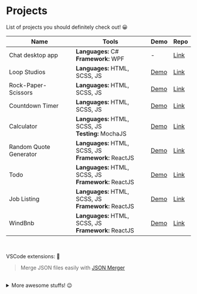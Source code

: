 # Projects

List of projects you should definitely check out! 😀

|Name|Tools|Demo|Repo|
|----|----|----|----|
|Chat desktop app|**Languages:** C# <br>**Framework:** WPF|-| [Link](https://github.com/A-amon/ChatClone)|
|Loop Studios|**Languages:** HTML, SCSS, JS|[Demo](https://a-amon.github.io/LoopStudios/)| [Link](https://github.com/A-amon/LoopStudios)|
|Rock-Paper-Scissors|**Languages:** HTML, SCSS, JS|[Demo](https://a-amon.github.io/Rock-Paper-Scissors/)| [Link](https://github.com/A-amon/Rock-Paper-Scissors)|
|Countdown Timer|**Languages:** HTML, SCSS, JS|[Demo](https://a-amon.github.io/Countdown-Timer/)| [Link](https://github.com/A-amon/Countdown-Timer)|
|Calculator|**Languages:** HTML, SCSS, JS <br>**Testing:** MochaJS|[Demo](https://a-amon.github.io/Calculator/)| [Link](https://github.com/A-amon/Calculator)|
|Random Quote Generator|**Languages:** HTML, SCSS, JS <br>**Framework:** ReactJS|[Demo](https://a-amon.github.io/Random-Quote-Generator/)| [Link](https://github.com/A-amon/Random-Quote-Generator)|
|Todo|**Languages:** HTML, SCSS, JS <br>**Framework:** ReactJS|[Demo](https://a-amon.github.io/Todo/)| [Link](https://github.com/A-amon/Todo)|
|Job Listing|**Languages:** HTML, SCSS, JS <br>**Framework:** ReactJS|[Demo](https://a-amon.github.io/Job-Listing/)| [Link](https://github.com/A-amon/Job-Listing)|
|WindBnb|**Languages:** HTML, SCSS, JS <br>**Framework:** ReactJS|[Demo](https://a-amon.github.io/windbnb/)| [Link](https://github.com/A-amon/windbnb)|

<br>

VSCode extensions: 🤖
> Merge JSON files easily with [JSON Merger](https://github.com/A-amon/json-merger)

<br>

<details>
  <summary>More awesome stuffs! 😉</summary> 
  <br>
  <table>
    <tr>
      <th>Name</th>
      <th>Tools</th>
      <th>Demo</th>
      <th>Repo</th>
    </tr>
    <tr>
      <td>Room Homepage</td>
      <td><strong>Languages:</strong> HTML, SCSS, JS</td>
      <td><a href="https://a-amon.github.io/Room-Homepage/">Demo</a></td>
      <td><a href="https://github.com/A-amon/Room-Homepage">Link</td>
    </tr>
    <tr>
      <td>Base Apparel Subscribe</td>
      <td><strong>Languages:</strong> HTML, SCSS, JS</td>
      <td><a href="https://a-amon.github.io/Base-Apparel/">Demo</a></td>
      <td><a href="https://github.com/A-amon/Base-Apparel">Link</td>
    </tr>
     <tr>
      <td>Ping Subscribe</td>
      <td><strong>Languages:</strong> HTML, SCSS, JS</td>
      <td><a href="https://a-amon.github.io/Ping/">Demo</a></td>
      <td><a href="https://github.com/A-amon/Ping">Link</td>
    </tr>
  </table>
</details>
